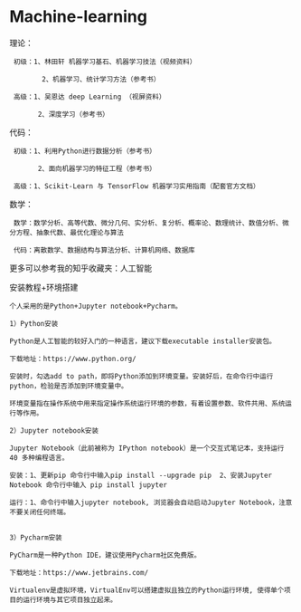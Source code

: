 # Machine-learning

理论：
    
     初级：1、林田轩 机器学习基石、机器学习技法（视频资料）
            
            2、机器学习、统计学习方法（参考书）
     
     高级：1、吴恩达 deep Learning （视屏资料）
                      
           2、深度学习（参考书）
代码：
            
     初级：1、利用Python进行数据分析（参考书）
                      
           2、面向机器学习的特征工程（参考书）
            
     高级：1、Scikit-Learn 与 TensorFlow 机器学习实用指南（配套官方文档）


数学：
     
     数学：数学分析、高等代数、微分几何、实分析、复分析、概率论、数理统计、数值分析、微分方程、抽象代数、最优化理论与算法
            
     代码：离散数学、数据结构与算法分析、计算机网络、数据库

更多可以参考我的知乎收藏夹：人工智能



安装教程+环境搭建

    个人采用的是Python+Jupyter notebook+Pycharm。

    1）Python安装

    Python是人工智能的较好入门的一种语言，建议下载executable installer安装包。

    下载地址：https://www.python.org/

    安装时，勾选add to path，即将Python添加到环境变量。安装好后，在命令行中运行python，检验是否添加到环境变量中。

    环境变量指在操作系统中用来指定操作系统运行环境的参数，有着设置参数、软件共用、系统运行等作用。

    2）Jupyter notebook安装

    Jupyter Notebook（此前被称为 IPython notebook）是一个交互式笔记本，支持运行 40 多种编程语言。

    安装：1、更新pip 命令行中输入pip install --upgrade pip  2、安装Jupyter Notebook 命令行中输入 pip install jupyter 

    运行：1、命令行中输入jupyter notebook, 浏览器会自动启动Jupyter Notebook，注意不要关闭任何终端。


    3）Pycharm安装

    PyCharm是一种Python IDE，建议使用Pycharm社区免费版。

    下载地址：https://www.jetbrains.com/

    Virtualenv是虚拟环境，VirtualEnv可以搭建虚拟且独立的Python运行环境, 使得单个项目的运行环境与其它项目独立起来。




